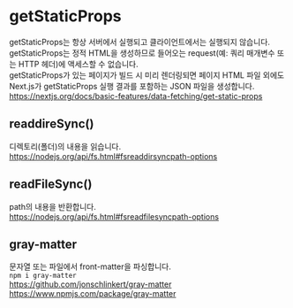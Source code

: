 # getStaticProps
getStaticProps는 항상 서버에서 실행되고 클라이언트에서는 실행되지 않습니다.    
getStaticProps는 정적 HTML을 생성하므로 들어오는 request(예: 쿼리 매개변수 또는 HTTP 헤더)에 액세스할 수 없습니다.    
getStaticProps가 있는 페이지가 빌드 시 미리 렌더링되면 페이지 HTML 파일 외에도 Next.js가 getStaticProps 실행 결과를 포함하는 JSON 파일을 생성합니다.   
https://nextjs.org/docs/basic-features/data-fetching/get-static-props

## readdireSync()
디렉토리(폴더)의 내용을 읽습니다.   
https://nodejs.org/api/fs.html#fsreaddirsyncpath-options   

## readFileSync()
path의 내용을 반환합니다.   
https://nodejs.org/api/fs.html#fsreadfilesyncpath-options   

## gray-matter
문자열 또는 파일에서 front-matter을 파싱합니다.   
`npm i gray-matter`   
https://github.com/jonschlinkert/gray-matter   
https://www.npmjs.com/package/gray-matter   
